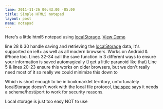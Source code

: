 ```yaml
--- 
time: 2011-11-26 00:43:00 -05:00 
title: Simple HTML5 notepad 
layout: post 
name: notepad 
--- 
```


Here's a little html5 notepad using [localStorage](http://caniuse.com/#namevalue-storage). [View Demo](http://demos.jkirchartz.com/HTML5notepad.html)  

line 28 & 30 handle saving and retrieving the
[localStorage](http://en.wikipedia.org/wiki/Web_Storage) data, It's supported
on ie8+ as well as all modern browsers. Works on Android & iPhone too. Lines
32-34 call the save function in 3 different ways to ensure your information is
saved automagically (I get a little paranoid like that) Line 5 & lines 20-23
ensure this works on older browsers, but we don't really need most of it so
really we could minimize this down to



Which is short enough to be in bookmarklet territory, unfortunately
localStorage doesn't work with the local file protocol, [the
spec](http://dev.w3.org/html5/webstorage/#the-localstorage-attribute) says it
needs a scheme/host/port to work for security reasons.

Local storage is just too easy NOT to use
